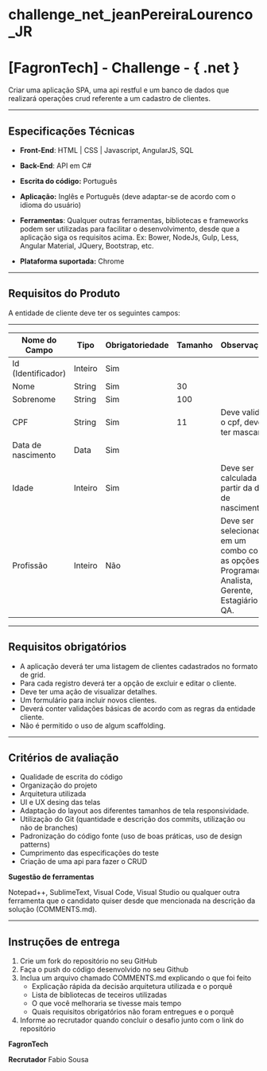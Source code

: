 # challenge_net_jeanPereiraLourenco_JR
[FagronTech] - Challenge - { .net } 
===================

Criar uma aplicação SPA, uma api restful e um banco de dados que realizará operações crud referente a um cadastro de clientes.

-------------

Especificações Técnicas
-------------

- **Front-End**: HTML | CSS | Javascript, AngularJS, SQL 

- **Back-End**: API em C#

- **Escrita do código:** Português

- **Aplicação:** Inglês e Português (deve adaptar-se de acordo com o idioma do usuário)

- **Ferramentas**: Qualquer outras ferramentas, bibliotecas e frameworks podem ser utilizadas para facilitar o desenvolvimento, desde que a aplicação siga os requisitos acima. Ex: Bower, NodeJs, Gulp, Less, Angular Material, JQuery, Bootstrap, etc.

- **Plataforma suportada:** Chrome 

------------

Requisitos do Produto
-------------

A entidade de cliente deve ter os seguintes campos: 

----------------


Nome do Campo          |  Tipo     |   Obrigatoriedade      |   Tamanho    |          Observações
-----------------------|-----------|------------------------|--------------|-------------------------------------------------------
Id (Identificador)     | Inteiro   |	      Sim	    |	           |
Nome	               |  String   |	      Sim	    |       30	   |
Sobrenome	       |  String   |	      Sim	    |      100	   |
CPF	               |  String   |	      Sim	    |       11	   |  Deve validar o cpf, deve ter mascara
Data de nascimento     |  Data	   |          Sim	    |	           |
Idade	               |  Inteiro  |	      Sim           |	           |  Deve ser calculada a partir da data de nascimento
Profissão	       | Inteiro   |          Não	    |	           |  Deve ser selecionado em um combo com as opções                                                                                           Programador, Analista, Gerente, Estagiário e QA.

-------------

Requisitos obrigatórios
--------------

- A aplicação deverá ter uma listagem de clientes cadastrados no formato de grid.
- Para cada registro deverá ter a opção de excluir e editar o cliente. 
- Deve ter uma ação de visualizar detalhes.
- Um formulário para incluir novos clientes.
- Deverá conter validações básicas de acordo com as regras da entidade cliente.
- Não é permitido o uso de algum scaffolding.

----------

Critérios de avaliação
-------------

 - Qualidade de escrita do código
 - Organização do projeto
 - Arquitetura utilizada
 - UI e UX desing das telas
 - Adaptação do layout aos diferentes tamanhos de tela responsividade.
 - Utilização do Git (quantidade e descrição dos commits, utilização ou não de branches)
 - Padronização do código fonte (uso de boas práticas, uso de design patterns)
 - Cumprimento das especificações do teste
 - Criação de uma api para fazer o CRUD 

**Sugestão de ferramentas**                               

Notepad++, SublimeText, Visual Code, Visual Studio ou qualquer outra ferramenta que o candidato quiser desde que mencionada na descrição da solução (COMMENTS.md).

------------

Instruções de entrega
-------------

 1. Crie um fork do repositório no seu GitHub
 2. Faça o push do código desenvolvido no seu Github
 3. Inclua um arquivo chamado COMMENTS.md explicando o que foi feito
	 - Explicação rápida da decisão arquitetura utilizada e o porquê
	 - Lista de bibliotecas de teceiros utilizadas
	 - O que você melhoraria se tivesse mais tempo
	 - Quais requisitos obrigatórios não foram entregues e o porquê 
 4. Informe ao recrutador quando concluir o desafio junto com o link do repositório

**FagronTech**

**Recrutador**
  Fabio Sousa
